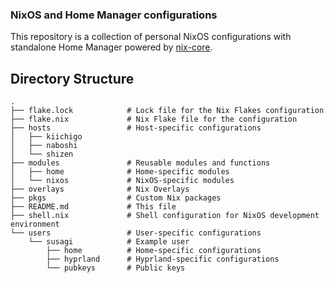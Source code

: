 ### NixOS and Home Manager configurations

This repository is a collection of personal NixOS configurations with standalone Home Manager powered by [nix-core](https://github.com/sid115/nix-core).

## Directory Structure

```
.
├── flake.lock            # Lock file for the Nix Flakes configuration
├── flake.nix             # Nix Flake file for the configuration
├── hosts                 # Host-specific configurations
│   ├── kiichigo
│   ├── naboshi
│   └── shizen
├── modules               # Reusable modules and functions
│   ├── home              # Home-specific modules
│   └── nixos             # NixOS-specific modules
├── overlays              # Nix Overlays
├── pkgs                  # Custom Nix packages
├── README.md             # This file
├── shell.nix             # Shell configuration for NixOS development environment
└── users                 # User-specific configurations
    └── susagi            # Example user
        ├── home          # Home-specific configurations
        ├── hyprland      # Hyprland-specific configurations
        └── pubkeys       # Public keys
```
